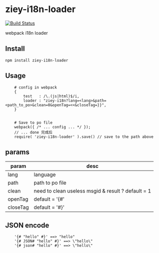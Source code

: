 # ziey-i18n-loader

[![Build Status](https://travis-ci.org/zemzheng/ziey-i18n-loader.svg)](https://travis-ci.org/zemzheng/ziey-i18n-loader)

webpack i18n loader

## Install

    npm install ziey-i18n-loader

## Usage

```
    # config in webpack
    {
        test   : /\.(js|html)$/i, 
        loader : "ziey-i18n?lang=<lang>&path=<path_to_po>&clean=0&openTag=<<&closeTag=}}",
    }


    # Save to po file
    webpack({ /* ... config ... */ });
    // ... done 完成后
    require( 'ziey-i18n-loader' ).save() // save to the path above
```

## params 

param    | desc
---      | ---
lang     | language
path     | path to po file
clean    | need to clean useless msgid & result ? default = 1
openTag  | default = '{#'
closeTag | default = '#}'

## JSON encode

```
    '{# "hello" #}' ==> "hello"
    '{# JSON# "hello" #}' ==> \"hello\"
    '{# json# "hello" #}' ==> \"hello\"
```
